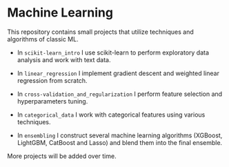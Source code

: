 # Machine Learning

This repository contains small projects that utilize techniques and algorithms of classic ML.

* In `scikit-learn_intro` I use scikit-learn to perform exploratory data analysis and work with text data.

* In `linear_regression` I implement gradient descent and weighted linear regression from scratch. 

* In `cross-validation_and_regularization` I perform feature selection and hyperparameters tuning.

* In `categorical_data` I work with categorical features using various techniques.

* In `ensembling` I construct several machine learning algorithms (XGBoost, LightGBM, CatBoost and Lasso) and blend them into the final ensemble.

More projects will be added over time.

